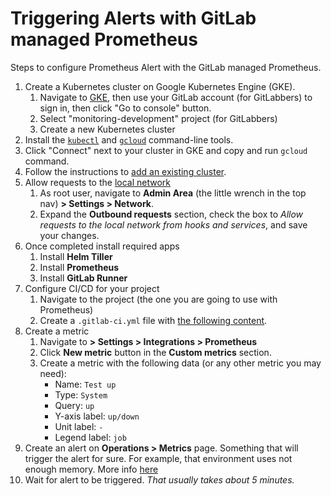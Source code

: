# Triggering Alerts with GitLab managed Prometheus

Steps to configure Prometheus Alert with the GitLab managed Prometheus.

1. Create a Kubernetes cluster on Google Kubernetes Engine (GKE).
    1. Navigate to [GKE](https://cloud.google.com/kubernetes-engine), then use your GitLab account (for GitLabbers) to sign in, then click "Go to console" button.
    1. Select "monitoring-development" project (for GitLabbers)
    1. Create a new Kubernetes cluster
1. Install the [`kubectl`](https://kubernetes.io/docs/tasks/tools/install-kubectl/) and [`gcloud`](https://cloud.google.com/sdk/docs#install_the_latest_cloud_tools_version_cloudsdk_current_version) command-line tools.
1. Click "Connect" next to your cluster in GKE and copy and run `gcloud` command.
1. Follow the instructions to [add an existing cluster](https://docs.gitlab.com/ee/user/project/clusters/add_remove_clusters.html#add-existing-cluster).
1. Allow requests to the [local network](index.md#allow-requests-to-the-local-network)
    1. As root user, navigate to **Admin Area** (the little wrench in the top nav) **> Settings > Network**.
    1. Expand the **Outbound requests** section, check the box to *Allow requests to the local network from hooks and services*, and save your changes.
1. Once completed install required apps
    1. Install **Helm Tiller**
    1. Install **Prometheus**
    1. Install **GitLab Runner**
1. Configure CI/CD for your project
    1. Navigate to the project (the one you are going to use with Prometheus)
    1. Create a `.gitlab-ci.yml` file with [the following content](https://gitlab.com/joshlambert/autodevops-deploy/-/blob/master/.gitlab-ci.yml).
1. Create a metric
    1. Navigate to **> Settings > Integrations > Prometheus**
    1. Click **New metric** button in the **Custom metrics** section.
    1. Create a metric with the following data (or any other metric you may need):
        - Name: `Test up`
        - Type: `System`
        - Query: `up`
        - Y-axis label: `up/down`
        - Unit label: `-`
        - Legend label: `job`
1. Create an alert on **Operations > Metrics** page. Something that will trigger the alert for sure. For example, that environment uses not enough memory.
   More info [here](https://docs.gitlab.com/ee/user/project/integrations/prometheus.html#setting-up-alerts-for-prometheus-metrics)
1. Wait for alert to be triggered. *That usually takes about 5 minutes.*
